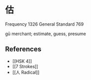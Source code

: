 # 估
Frequency 1326
General Standard 769

gū
merchant; estimate, guess, presume

## References
- [[HSK 4]]
- [[7 Strokes]]
- [[人 Radical]]